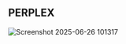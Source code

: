 ## PERPLEX
![Screenshot 2025-06-26 101317](https://github.com/user-attachments/assets/c976b5d4-1b4c-4cf3-9368-555bc20288cd)
